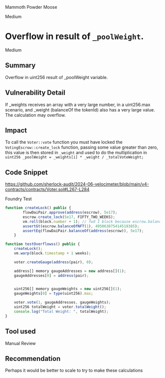 Mammoth Powder Moose

Medium

# Overflow in result of `_poolWeight`.

Medium

## Summary

Overflow in uint256 result of _poolWeight variable.

## Vulnerability Detail

If _weights receives an array with a very large number, in a uint256.max scenario, and _weight (balanceOf the tokenId) also has a very large value. The calculation may overflow.

## Impact

To call the `Voter::vote` function you must have locked the `VotingEscrow::create_lock` function, passing some value greater than zero, this value is then stored in `_weight` and used to do the multiplication in `uint256 _poolWeight = _weights[i] * _weight / _totalVoteWeight;`

## Code Snippet

https://github.com/sherlock-audit/2024-06-velocimeter/blob/main/v4-contracts/contracts/Voter.sol#L267-L284

Foundry Test
```javascript
function createLock() public {
        flowDaiPair.approve(address(escrow), 5e17);
        escrow.create_lock(5e17, FIFTY_TWO_WEEKS);
        vm.roll(block.number + 1); // fwd 1 block because escrow.balanceOfNFT() returns 0 in same block
        assertGt(escrow.balanceOfNFT(1), 495063075414519385);
        assertEq(flowDaiPair.balanceOf(address(escrow)), 5e17);
    }

function testOverflowss() public {
    createLock(); 
    vm.warp(block.timestamp + 1 weeks);

    voter.createGauge(address(pair), 0);

    address[] memory gaugeAddresses = new address[](1);
    gaugeAddresses[0] = address(pair);
   

    uint256[] memory gaugeWeights = new uint256[](1);
    gaugeWeights[0] = type(uint256).max;   

    voter.vote(1, gaugeAddresses, gaugeWeights);
    uint256 totalWeight = voter.totalWeight();
    console.log("Total Weight: ", totalWeight); 
}
```

## Tool used

Manual Review

## Recommendation

Perhaps it would be better to scale to try to make these calculations
